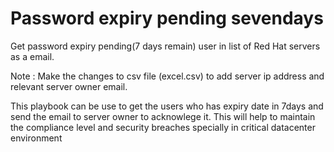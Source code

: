 # Password expiry pending sevendays
Get password expiry pending(7 days remain) user in list of Red Hat servers as a email.

Note : Make the changes to csv file (excel.csv) to add server ip address and relevant server owner email.

This playbook can be use to get the users who has expiry date in 7days and send the email to server owner to acknowlege it.
This will help to maintain the compliance level and security breaches specially in critical datacenter environment
